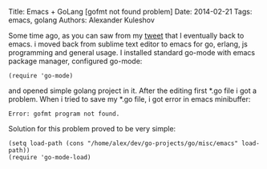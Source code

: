 Title: Emacs + GoLang [gofmt not found problem]
Date: 2014-02-21
Tags: emacs, golang
Authors:  Alexander Kuleshov

Some time ago, as you can saw from my [tweet](https://twitter.com/0xAX/status/478185552194203650/photo/1) that I eventually back to emacs. i moved back from sublime text editor to emacs for go, erlang, js programming and general usage. I installed standard go-mode with emacs package manager, configured go-mode:

```elisp
(require 'go-mode)
```

and opened simple golang project in it. After the editing first *.go file i got a problem. When i tried to save my *.go file, i got error in emacs minibuffer:

```
Error: gofmt program not found.
```

Solution for this problem proved to be very simple:

```elisp
(setq load-path (cons "/home/alex/dev/go-projects/go/misc/emacs" load-path))
(require 'go-mode-load)
```
